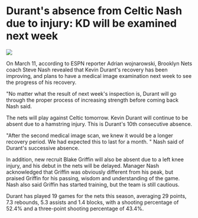 # Durant's absence from Celtic Nash due to injury: KD will be examined next week
![](https://p3.itc.cn/images01/20210311/a9e966af88bd4f0793403181cc4694eb.jpeg)


On March 11, according to ESPN reporter Adrian wojnarowski, Brooklyn Nets coach Steve Nash revealed that Kevin Durant's recovery has been improving, and plans to have a medical image examination next week to see the progress of his recovery.

"No matter what the result of next week's inspection is, Durant will go through the proper process of increasing strength before coming back Nash said.

The nets will play against Celtic tomorrow. Kevin Durant will continue to be absent due to a hamstring injury. This is Durant's 10th consecutive absence.

"After the second medical image scan, we knew it would be a longer recovery period. We had expected this to last for a month. " Nash said of Durant's successive absence.

In addition, new recruit Blake Griffin will also be absent due to a left knee injury, and his debut in the nets will be delayed. Manager Nash acknowledged that Griffin was obviously different from his peak, but praised Griffin for his passing, wisdom and understanding of the game. Nash also said Griffin has started training, but the team is still cautious.

Durant has played 19 games for the nets this season, averaging 29 points, 7.3 rebounds, 5.3 assists and 1.4 blocks, with a shooting percentage of 52.4% and a three-point shooting percentage of 43.4%.

